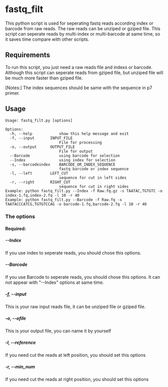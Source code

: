 # fastq_filt
This python script is used for seperating fastq reads according index or barcode from raw reads. The raw reads can be unziped or gziped file.
This script can seperate reads by multi-index or multi-barcode at same time, so it saves time compare with other scripts.

## Requirements
To run this script, you just need a raw reads file and indexs or barcode. Although this script can seperate reads from gziped file, but unziped file will be much more faster than gziped file.

[Notes:] The index sequences should be same with the sequence in p7 primer.

## Usage

```
Usage: fastq_filt.py [options]

Options:
  -h, --help            show this help message and exit
  -f, --input		INPUT_FILE
                        File for processing
  -o, --output		OUTPUT_FILE
                        File for output
  --Barcode             using barcode for selection
  --Index               using index for selection
  -s, --barcodeindex	BARCODE_OR_INDEX_SEQUENCE
                        fastq barcode or index sequence
  -l, --left		LEFT_CUT
                        sequence for cut in left sides
  -r, --right		RIGHT_CUT
                        sequence for cut in right sides
Example: python fastq_filt.py --Index -f Raw.fq.gz -s TAATAC,TGTGTC -o index-1.fq,index-2.fq -l 10 -r 40
Example: python fastq_filt.py --Barcode -f Raw.fq -s TAATACCCATCG,TGTGTCCAG -o barcode-1.fq,barcode-2.fq -l 10 -r 40
```
### The options
#### Required:
##### --Index
If you use index to seperate reads, you should chose this options.
##### --Barcode
If you use Barcode to seperate reads, you should chose this options. It can not appear with "--Index" options at same time.
##### -f, --input
This is your raw input reads file, it can be unziped file or gziped file.
##### -o, --ofile
This is your output file, you can name it by yourself
##### -l, --reference
If you need cut the reads at left position, you should set this options 
##### -r, --min_num
If you need cut the reads at right position, you should set this options 


